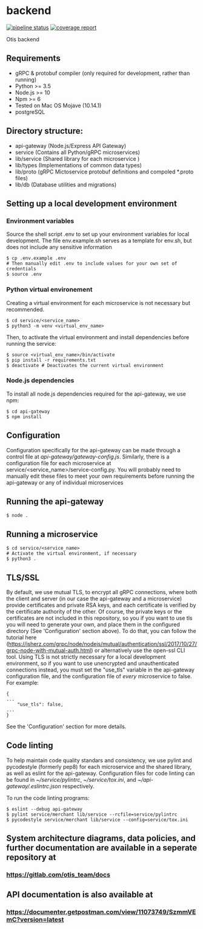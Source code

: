 # backend


[![pipeline status](https://gitlab.com/otis_team/backend/badges/master/pipeline.svg)](https://gitlab.com/otis_team/backend/-/commits/master)
[![coverage report](https://gitlab.com/otis_team/backend/badges/master/coverage.svg)](https://gitlab.com/otis_team/backend/-/commits/master)

Otis backend

## Requirements
- gRPC & protobuf compiler (only required for development, rather than running)
- Python >= 3.5
- Node.js >= 10
- Npm >= 6
- Tested on Mac OS Mojave (10.14.1)
- postgreSQL


## Directory structure:

- api-gateway (Node.js/Express API Gateway)
- service (Contains all Python/gRPC microservices)
- lib/service (Shared library for each microservice )
- lib/types (Implementations of common data types)
- lib/proto (gRPC Mictoservice protobuf definitions and compoled *.proto files)
- lib/db (Database utilities and migrations)

## Setting up a local development environment


### Environment variables
Source the shell script .env to set up your environment variables for local development.
The file env.example.sh serves as a template for env.sh, but does not include any sensitive information

```shell script
$ cp .env.example .env 
# Then manually edit .env to include values for your own set of credentials
$ source .env
```

### Python virtual environement
Creating a virtual environment for each microservice is not necessary but recommended.
```shell script
$ cd service/<service_name>
$ python3 -m venv <virtual_env_name>
```
Then, to activate the virtual environment and install dependencies before running the service:
```shell script
$ source <virtual_env_name>/bin/activate
$ pip install -r requirements.txt
$ deactivate # Deactivates the current virtual environment
```

### Node.js dependencies
To install all node.js dependencies required for the api-gateway, we use
npm:

```shell script
$ cd api-gateway
$ npm install
```



## Configuration
Configuration specifically for the api-gateway can be made through
a control file at *api-gateway/gateway-config.js*. Similarly, there is a configuration file
for each microservice at service/<service_name>/service-config.py.
You will probably need to manually edit these files to meet your own requirements
before running the api-gateway or any of individual microservices

## Running the api-gateway

```shell script
$ node .
```

## Running a microservice

```shell script
$ cd service/<service_name>
# Activate the virtual environment, if necessary
$ python3 .
```

## TLS/SSL
By default, we use mutual TLS, to encrypt all gRPC connections, where both the client and server (in our case the api-gateway and a microservice)
provide certificates and private RSA keys, and each certificate is verified by the certificate authority of the other. Of course, the private keys or the certificates 
are not included in this repository, so you if you want to use tls you will need to generate your own, and place them in the configured directory (See 'Configuration' section above).
To do that, you can follow the tutorial here (https://jsherz.com/grpc/node/nodejs/mutual/authentication/ssl/2017/10/27/grpc-node-with-mutual-auth.html)
or alternatively use the open-ssl CLI tool. Using TLS is not strictly necessary for a local development environment, so if you want to use unencrypted and unauthenticated 
connections instead, you must set the "use_tls" variable in the api-gateway configuration file, and the configuration file of *every* microservice to false.
For example:
```
{
...
    "use_tls": false,
...
}
```
See the 'Configuration' section for more details.

## Code linting
To help maintain code quality standars and consistency, we use pylint and pycodestyle (formerly pep8) for each microservice and the shared library,
as well as eslint for the api-gateway. Configuration files for code linting can be found in *~/service/pylintrc*, 
*~/service/tox.ini*, and *~/api-gateway/.eslintrc.json* respectively.

To run the code linting programs:

```shell script
$ eslint --debug api-gateway
$ pylint service/merchant lib/service --rcfile=service/pylintrc
$ pycodestyle service/merchant lib/service --config=service/tox.ini
```

## System architecture diagrams, data policies, and further documentation are available in a seperate repository at
### https://gitlab.com/otis_team/docs

## API documentation is also available at
### https://documenter.getpostman.com/view/11073749/SzmmVEmC?version=latest